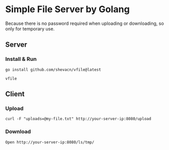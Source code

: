 # Simple File Server by Golang
Because there is no password required when uploading or downloading, so only for temporary use.

## Server

### Install & Run
```
go install github.com/shevacn/vfile@latest

vfile
```

## Client

### Upload
```
curl -F "uploads=@my-file.txt" http://your-server-ip:8080/upload
```

### Download
```
Open http://your-server-ip:8080/ls/tmp/
```
